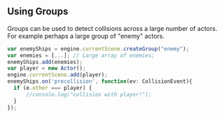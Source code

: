 ## Using Groups

Groups can be used to detect collisions across a large number of actors. For example 
perhaps a large group of "enemy" actors.

```typescript
var enemyShips = engine.currentScene.createGroup("enemy");
var enemies = [...]; // Large array of enemies;
enemyShips.add(enemies);
var player = new Actor();
engine.currentScene.add(player);
enemyShips.on('precollision', function(ev: CollisionEvent){
  if (e.other === player) {
      //console.log("collision with player!");
  }       
});
```
